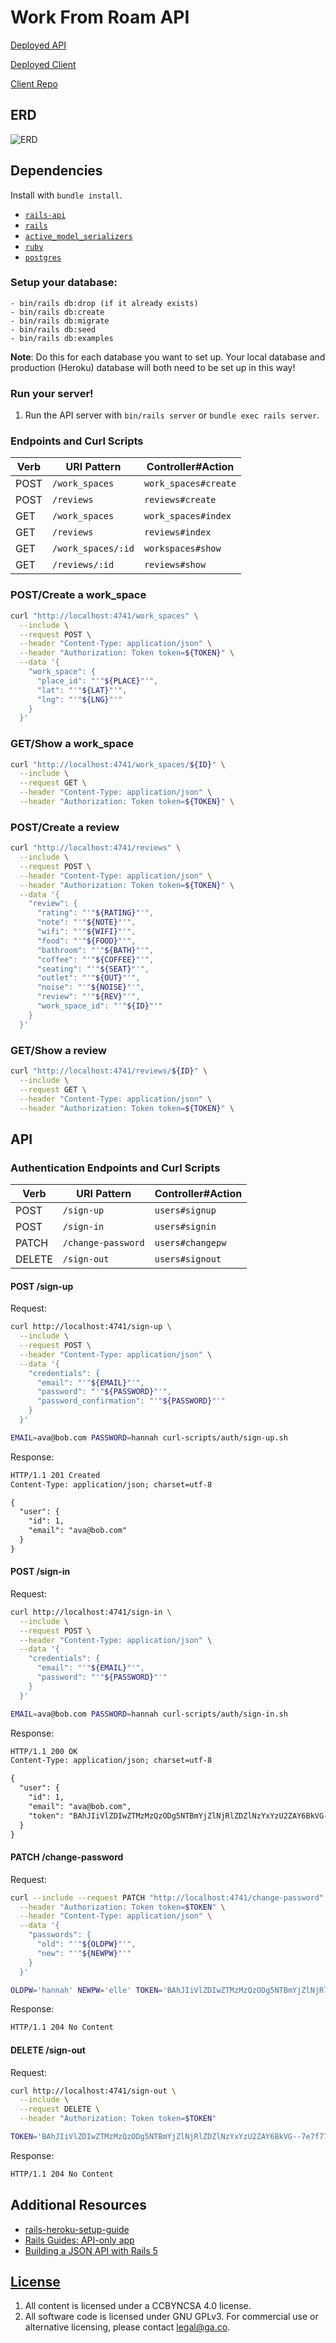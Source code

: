 # Work From Roam API


[Deployed API](https://warm-chamber-62945.herokuapp.com/)

[Deployed Client](https://sei-uxdi-collab.github.io/work_from_roam-client/)

[Client Repo](https://github.com/sei-uxdi-collab/work_from_roam-client)

## ERD

![ERD](WorkFromRoamERD.png)

## Dependencies

Install with `bundle install`.

-   [`rails-api`](https://github.com/rails-api/rails-api)
-   [`rails`](https://github.com/rails/rails)
-   [`active_model_serializers`](https://github.com/rails-api/active_model_serializers)
-   [`ruby`](https://www.ruby-lang.org/en/)
-   [`postgres`](http://www.postgresql.org)



### Setup your database:
    - bin/rails db:drop (if it already exists)
    - bin/rails db:create
    - bin/rails db:migrate
    - bin/rails db:seed
    - bin/rails db:examples

  **Note**: Do this for each database you want to set up. Your local database and production (Heroku) database will both need to be set up in this way!


### Run your server!
1. Run the API server with `bin/rails server` or `bundle exec rails server`.

### Endpoints and Curl Scripts

| Verb   | URI Pattern            | Controller#Action |
|--------|------------------------|-------------------|
| POST   | `/work_spaces`             | `work_spaces#create`    |
| POST   | `/reviews`             | `reviews#create`    |
| GET  | `/work_spaces`     | `work_spaces#index`  |
| GET | `/reviews`        | `reviews#index`   |
| GET | `/work_spaces/:id` | `workspaces#show` |
| GET | `/reviews/:id` | `reviews#show` |

### POST/Create a work_space
```sh
curl "http://localhost:4741/work_spaces" \
  --include \
  --request POST \
  --header "Content-Type: application/json" \
  --header "Authorization: Token token=${TOKEN}" \
  --data '{
    "work_space": {
      "place_id": "'"${PLACE}"'",
      "lat": "'"${LAT}"'",
      "lng": "'"${LNG}"'"
    }
  }'
```

### GET/Show a work_space
```sh
curl "http://localhost:4741/work_spaces/${ID}" \
  --include \
  --request GET \
  --header "Content-Type: application/json" \
  --header "Authorization: Token token=${TOKEN}" \

```

### POST/Create a review
```sh
curl "http://localhost:4741/reviews" \
  --include \
  --request POST \
  --header "Content-Type: application/json" \
  --header "Authorization: Token token=${TOKEN}" \
  --data '{
    "review": {
      "rating": "'"${RATING}"'",
      "note": "'"${NOTE}"'",
      "wifi": "'"${WIFI}"'",
      "food": "'"${FOOD}"'",
      "bathroom": "'"${BATH}"'",
      "coffee": "'"${COFFEE}"'",
      "seating": "'"${SEAT}"'",
      "outlet": "'"${OUT}"'",
      "noise": "'"${NOISE}"'",
      "review": "'"${REV}"'",
      "work_space_id": "'"${ID}"'"
    }
  }'
```

### GET/Show a review
```sh
curl "http://localhost:4741/reviews/${ID}" \
  --include \
  --request GET \
  --header "Content-Type: application/json" \
  --header "Authorization: Token token=${TOKEN}" \
```

## API


### Authentication Endpoints and Curl Scripts

| Verb   | URI Pattern            | Controller#Action |
|--------|------------------------|-------------------|
| POST   | `/sign-up`             | `users#signup`    |
| POST   | `/sign-in`             | `users#signin`    |
| PATCH  | `/change-password`     | `users#changepw`  |
| DELETE | `/sign-out`        | `users#signout`   |

#### POST /sign-up

Request:

```sh
curl http://localhost:4741/sign-up \
  --include \
  --request POST \
  --header "Content-Type: application/json" \
  --data '{
    "credentials": {
      "email": "'"${EMAIL}"'",
      "password": "'"${PASSWORD}"'",
      "password_confirmation": "'"${PASSWORD}"'"
    }
  }'
```

```sh
EMAIL=ava@bob.com PASSWORD=hannah curl-scripts/auth/sign-up.sh
```

Response:

```md
HTTP/1.1 201 Created
Content-Type: application/json; charset=utf-8

{
  "user": {
    "id": 1,
    "email": "ava@bob.com"
  }
}
```

#### POST /sign-in

Request:

```sh
curl http://localhost:4741/sign-in \
  --include \
  --request POST \
  --header "Content-Type: application/json" \
  --data '{
    "credentials": {
      "email": "'"${EMAIL}"'",
      "password": "'"${PASSWORD}"'"
    }
  }'
```

```sh
EMAIL=ava@bob.com PASSWORD=hannah curl-scripts/auth/sign-in.sh
```

Response:

```md
HTTP/1.1 200 OK
Content-Type: application/json; charset=utf-8

{
  "user": {
    "id": 1,
    "email": "ava@bob.com",
    "token": "BAhJIiVlZDIwZTMzMzQzODg5NTBmYjZlNjRlZDZlNzYxYzU2ZAY6BkVG--7e7f77f974edcf5e4887b56918f34cd9fe293b9f"
  }
}
```

#### PATCH /change-password

Request:

```sh
curl --include --request PATCH "http://localhost:4741/change-password" \
  --header "Authorization: Token token=$TOKEN" \
  --header "Content-Type: application/json" \
  --data '{
    "passwords": {
      "old": "'"${OLDPW}"'",
      "new": "'"${NEWPW}"'"
    }
  }'
```

```sh
OLDPW='hannah' NEWPW='elle' TOKEN='BAhJIiVlZDIwZTMzMzQzODg5NTBmYjZlNjRlZDZlNzYxYzU2ZAY6BkVG--7e7f77f974edcf5e4887b56918f34cd9fe293b9f' sh curl-scripts/auth/change-password.sh
```

Response:

```md
HTTP/1.1 204 No Content
```

#### DELETE /sign-out

Request:

```sh
curl http://localhost:4741/sign-out \
  --include \
  --request DELETE \
  --header "Authorization: Token token=$TOKEN"
```

```sh
TOKEN='BAhJIiVlZDIwZTMzMzQzODg5NTBmYjZlNjRlZDZlNzYxYzU2ZAY6BkVG--7e7f77f974edcf5e4887b56918f34cd9fe293b9f' sh curl-scripts/auth/sign-out.sh
```

Response:

```md
HTTP/1.1 204 No Content
```

## Additional Resources
- [rails-heroku-setup-guide](https://git.generalassemb.ly/ga-wdi-boston/rails-heroku-setup-guide)
- [Rails Guides: API-only app](http://guides.rubyonrails.org/api_app.html)
- [Building a JSON API with Rails 5](https://blog.codeship.com/building-a-json-api-with-rails-5/)

## [License](LICENSE)

1.  All content is licensed under a CC­BY­NC­SA 4.0 license.
1.  All software code is licensed under GNU GPLv3. For commercial use or
    alternative licensing, please contact legal@ga.co.
